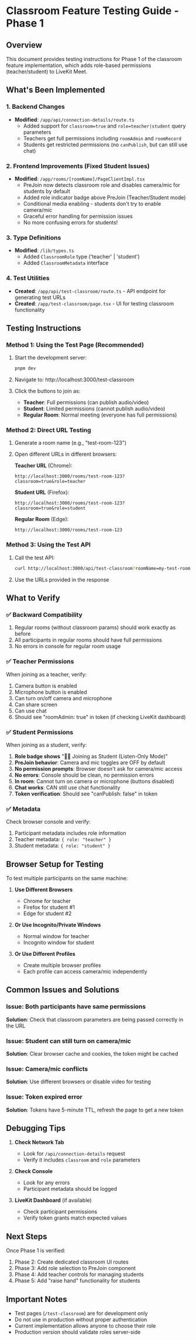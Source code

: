 # Classroom Feature Testing Guide - Phase 1

## Overview
This document provides testing instructions for Phase 1 of the classroom feature implementation, which adds role-based permissions (teacher/student) to LiveKit Meet.

## What's Been Implemented

### 1. Backend Changes
- **Modified**: `/app/api/connection-details/route.ts`
  - Added support for `classroom=true` and `role=teacher|student` query parameters
  - Teachers get full permissions including `roomAdmin` and `roomRecord`
  - Students get restricted permissions (no `canPublish`, but can still use chat)

### 2. Frontend Improvements (Fixed Student Issues)
- **Modified**: `/app/rooms/[roomName]/PageClientImpl.tsx`
  - PreJoin now detects classroom role and disables camera/mic for students by default
  - Added role indicator badge above PreJoin (Teacher/Student mode)
  - Conditional media enabling - students don't try to enable camera/mic
  - Graceful error handling for permission issues
  - No more confusing errors for students!

### 3. Type Definitions
- **Modified**: `/lib/types.ts`
  - Added `ClassroomRole` type ('teacher' | 'student')
  - Added `ClassroomMetadata` interface

### 4. Test Utilities
- **Created**: `/app/api/test-classroom/route.ts` - API endpoint for generating test URLs
- **Created**: `/app/test-classroom/page.tsx` - UI for testing classroom functionality

## Testing Instructions

### Method 1: Using the Test Page (Recommended)

1. Start the development server:
   ```bash
   pnpm dev
   ```

2. Navigate to: http://localhost:3000/test-classroom

3. Click the buttons to join as:
   - **Teacher**: Full permissions (can publish audio/video)
   - **Student**: Limited permissions (cannot publish audio/video)
   - **Regular Room**: Normal meeting (everyone has full permissions)

### Method 2: Direct URL Testing

1. Generate a room name (e.g., "test-room-123")

2. Open different URLs in different browsers:

   **Teacher URL** (Chrome):
   ```
   http://localhost:3000/rooms/test-room-123?classroom=true&role=teacher
   ```

   **Student URL** (Firefox):
   ```
   http://localhost:3000/rooms/test-room-123?classroom=true&role=student
   ```

   **Regular Room** (Edge):
   ```
   http://localhost:3000/rooms/test-room-123
   ```

### Method 3: Using the Test API

1. Call the test API:
   ```bash
   curl http://localhost:3000/api/test-classroom?roomName=my-test-room
   ```

2. Use the URLs provided in the response

## What to Verify

### ✅ Backward Compatibility
1. Regular rooms (without classroom params) should work exactly as before
2. All participants in regular rooms should have full permissions
3. No errors in console for regular room usage

### ✅ Teacher Permissions
When joining as a teacher, verify:
1. Camera button is enabled
2. Microphone button is enabled
3. Can turn on/off camera and microphone
4. Can share screen
5. Can use chat
6. Should see "roomAdmin: true" in token (if checking LiveKit dashboard)

### ✅ Student Permissions
When joining as a student, verify:
1. **Role badge shows** "👨‍🎓 Joining as Student (Listen-Only Mode)"
2. **PreJoin behavior**: Camera and mic toggles are OFF by default
3. **No permission prompts**: Browser doesn't ask for camera/mic access
4. **No errors**: Console should be clean, no permission errors
5. **In room**: Cannot turn on camera or microphone (buttons disabled)
6. **Chat works**: CAN still use chat functionality
7. **Token verification**: Should see "canPublish: false" in token

### ✅ Metadata
Check browser console and verify:
1. Participant metadata includes role information
2. Teacher metadata: `{ role: "teacher" }`
3. Student metadata: `{ role: "student" }`

## Browser Setup for Testing

To test multiple participants on the same machine:

1. **Use Different Browsers**
   - Chrome for teacher
   - Firefox for student #1
   - Edge for student #2

2. **Or Use Incognito/Private Windows**
   - Normal window for teacher
   - Incognito window for student

3. **Or Use Different Profiles**
   - Create multiple browser profiles
   - Each profile can access camera/mic independently

## Common Issues and Solutions

### Issue: Both participants have same permissions
**Solution**: Check that classroom parameters are being passed correctly in the URL

### Issue: Student can still turn on camera/mic
**Solution**: Clear browser cache and cookies, the token might be cached

### Issue: Camera/mic conflicts
**Solution**: Use different browsers or disable video for testing

### Issue: Token expired error
**Solution**: Tokens have 5-minute TTL, refresh the page to get a new token

## Debugging Tips

1. **Check Network Tab**
   - Look for `/api/connection-details` request
   - Verify it includes `classroom` and `role` parameters

2. **Check Console**
   - Look for any errors
   - Participant metadata should be logged

3. **LiveKit Dashboard** (if available)
   - Check participant permissions
   - Verify token grants match expected values

## Next Steps

Once Phase 1 is verified:
1. Phase 2: Create dedicated classroom UI routes
2. Phase 3: Add role selection to PreJoin component
3. Phase 4: Add teacher controls for managing students
4. Phase 5: Add "raise hand" functionality for students

## Important Notes

- Test pages (`/test-classroom`) are for development only
- Do not use in production without proper authentication
- Current implementation allows anyone to choose their role
- Production version should validate roles server-side